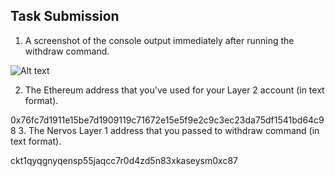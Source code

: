 ## Task Submission
1. A screenshot of the console output immediately after running the withdraw command.

![Alt text](https://github.com/leomanza/nervos-hackathon/blob/master/task-9/withdraw.png)

2. The Ethereum address that you've used for your Layer 2 account (in text format).

0x76fc7d1911e15be7d1909119c71672e15e5f9e2c9c3ec23da75df1541bd64c98
3. The Nervos Layer 1 address that you passed to withdraw command (in text format).

ckt1qyqgnyqensp55jaqcc7r0d4zd5n83xkaseysm0xc87
